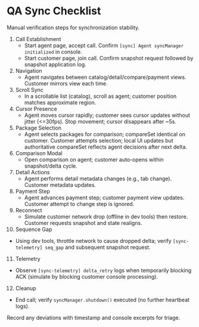 # QA Sync Checklist

Manual verification steps for synchronization stability.

1. Call Establishment
   - Start agent page, accept call. Confirm `[sync] Agent syncManager initialized` in console.
   - Start customer page, join call. Confirm snapshot request followed by snapshot application log.
2. Navigation
   - Agent navigates between catalog/detail/compare/payment views. Customer mirrors view each time.
3. Scroll Sync
   - In a scrollable list (catalog), scroll as agent; customer position matches approximate region.
4. Cursor Presence
   - Agent moves cursor rapidly; customer sees cursor updates without jitter (<=30fps). Stop movement; cursor disappears after ~5s.
5. Package Selection
   - Agent selects packages for comparison; compareSet identical on customer. Customer attempts selection; local UI updates but authoritative compareSet reflects agent decisions after next delta.
6. Comparison Modal
   - Open comparison on agent; customer auto-opens within snapshot/delta cycle.
7. Detail Actions
   - Agent performs detail metadata changes (e.g., tab change). Customer metadata updates.
8. Payment Step
   - Agent advances payment step; customer payment view updates. Customer attempt to change step is ignored.
9. Reconnect
   - Simulate customer network drop (offline in dev tools) then restore. Customer requests snapshot and state realigns.
10. Sequence Gap
   - Using dev tools, throttle network to cause dropped delta; verify `[sync-telemetry] seq_gap` and subsequent snapshot request.
11. Telemetry
   - Observe `[sync-telemetry] delta_retry` logs when temporarily blocking ACK (simulate by blocking customer console processing).
12. Cleanup
   - End call; verify `syncManager.shutdown()` executed (no further heartbeat logs).

Record any deviations with timestamp and console excerpts for triage.

